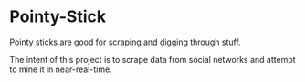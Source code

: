 # Pointy-Stick
Pointy sticks are good for scraping and digging through stuff.

The intent of this project is to scrape data from social networks and attempt to mine it in near-real-time.

